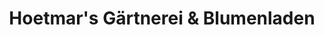---
title: "Hoetmar's Gärtnerei & Blumenladen"
url: /ochtrup/hoetmars-gaertnerei-und-blumenladen/
shop: Blumen
---